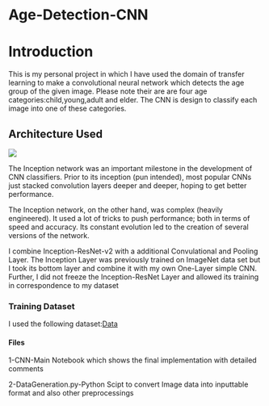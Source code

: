 # Age-Detection-CNN

<h1>Introduction</h1>
This is my personal project in which I have used the domain of transfer learning to make a convolutional neural network which 
detects the age group of the given image. Please note their are are four age categories:child,young,adult and elder. The CNN is design to
classify each image into one of these categories.

<h2>Architecture Used</h2>
<img src="https://user-images.githubusercontent.com/20038775/51536739-8f40bb80-1e72-11e9-8863-b79a347d80f4.png">
 <p>The Inception network was an important milestone in the development of CNN classifiers. Prior to its inception (pun intended), most popular CNNs just stacked convolution layers deeper and deeper, hoping to get better performance.</p>

<p>The Inception network, on the other hand, was complex (heavily engineered). It used a lot of tricks to push performance; both in terms of speed and accuracy. Its constant evolution led to the creation of several versions of the network.</p>
  
  <p>I combine Inception-ResNet-v2 with a additional Convulational and Pooling Layer. The Inception Layer was previously trained on ImageNet data set but I took its bottom layer and combine it with my own One-Layer simple CNN. Further, I did not freeze the Inception-ResNet Layer and allowed its training in correspondence to my dataset</p>


<h3>Training Dataset</h3>
I used the following dataset:<a href="http://chalearnlap.cvc.uab.es/dataset/26/description/">Data</a>

<h4>Files</h4>
<p>1-CNN-Main Notebook which shows the final implementation with detailed comments</p>
<p>2-DataGeneration.py-Python Scipt to convert Image data into inputtable format and also other preprocessings</p>

